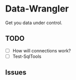 # Data-Wrangler

Get you data under control.

## TODO

- [ ] How will connections work?
- [ ] Test-SqlTools

## Issues
